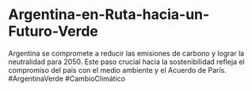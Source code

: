 # Argentina-en-Ruta-hacia-un-Futuro-Verde
 Argentina se compromete a reducir las emisiones de carbono y lograr la neutralidad para 2050. Este paso crucial hacia la sostenibilidad refleja el compromiso del país con el medio ambiente y el Acuerdo de París. #ArgentinaVerde #CambioClimático
